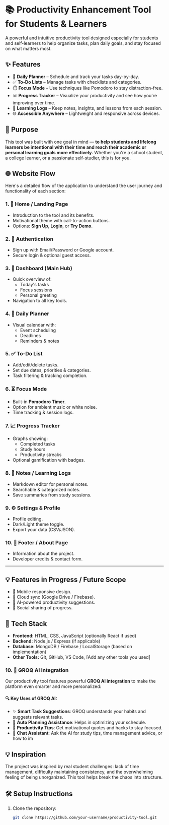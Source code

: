 # 📚 Productivity Enhancement Tool for Students & Learners

A powerful and intuitive productivity tool designed especially for students and self-learners to help organize tasks, plan daily goals, and stay focused on what matters most.

## ✨ Features

- 📅 **Daily Planner** – Schedule and track your tasks day-by-day.
- ✅ **To-Do Lists** – Manage tasks with checklists and categories.
- ⏱️ **Focus Mode** – Use techniques like Pomodoro to stay distraction-free.
- 📊 **Progress Tracker** – Visualize your productivity and see how you're improving over time.
- 🧠 **Learning Logs** – Keep notes, insights, and lessons from each session.
- 🌐 **Accessible Anywhere** – Lightweight and responsive across devices.

## 🎯 Purpose

This tool was built with one goal in mind — **to help students and lifelong learners be intentional with their time and reach their academic or personal learning goals more effectively.** Whether you're a school student, a college learner, or a passionate self-studier, this is for you.

## 🌐 Website Flow

Here's a detailed flow of the application to understand the user journey and functionality of each section:

### 1. 🚀 Home / Landing Page
- Introduction to the tool and its benefits.
- Motivational theme with call-to-action buttons.
- Options: **Sign Up**, **Login**, or **Try Demo**.

### 2. 🔐 Authentication
- Sign up with Email/Password or Google account.
- Secure login & optional guest access.
  
### 3. 🧭 Dashboard (Main Hub)
- Quick overview of:
  - Today's tasks
  - Focus sessions
  - Personal greeting
- Navigation to all key tools.

### 4. 📅 Daily Planner
- Visual calendar with:
  - Event scheduling
  - Deadlines
  - Reminders & notes
  
### 5. ✅ To-Do List
- Add/edit/delete tasks.
- Set due dates, priorities & categories.
- Task filtering & tracking completion.

### 6. ⏳ Focus Mode
- Built-in **Pomodoro Timer**.
- Option for ambient music or white noise.
- Time tracking & session logs.

### 7. 📈 Progress Tracker
- Graphs showing:
  - Completed tasks
  - Study hours
  - Productivity streaks
- Optional gamification with badges.

### 8. 📝 Notes / Learning Logs
- Markdown editor for personal notes.
- Searchable & categorized notes.
- Save summaries from study sessions.

### 9. ⚙️ Settings & Profile
- Profile editing.
- Dark/Light theme toggle.
- Export your data (CSV/JSON).

### 10. 📄 Footer / About Page
- Information about the project.
- Developer credits & contact form.

---

## 💡 Features in Progress / Future Scope

- 📱 Mobile responsive design.
- 🔄 Cloud sync (Google Drive / Firebase).
- 🧠 AI-powered productivity suggestions.
- 👥 Social sharing of progress.

## 🚀 Tech Stack

- **Frontend:** HTML, CSS, JavaScript (optionally React if used)
- **Backend:** Node.js / Express (if applicable)
- **Database:** MongoDB / Firebase / LocalStorage (based on implementation)
- **Other Tools:** Git, GitHub, VS Code, [Add any other tools you used]

### 10. 🤖 GROQ AI Integration
Our productivity tool features powerful **GROQ AI integration** to make the platform even smarter and more personalized:

#### 🔍 Key Uses of GROQ AI:
- ✨ **Smart Task Suggestions**: GROQ understands your habits and suggests relevant tasks.
- 📅 **Auto Planning Assistance**: Helps in optimizing your schedule.
- 🧘 **Productivity Tips**: Get motivational quotes and hacks to stay focused.
- 💬 **Chat Assistant**: Ask the AI for study tips, time management advice, or how to im

## 💡 Inspiration

The project was inspired by real student challenges: lack of time management, difficulty maintaining consistency, and the overwhelming feeling of being unorganized. This tool helps break the chaos into structure.

## 🛠️ Setup Instructions

1. Clone the repository:
   ```bash
   git clone https://github.com/your-username/productivity-tool.git

